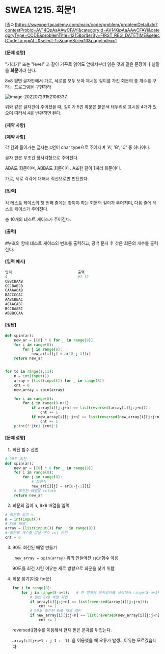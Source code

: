 # SWEA 1215. 회문1

[출처]https://swexpertacademy.com/main/code/problem/problemDetail.do?contestProbId=AV14QpAaAAwCFAYi&categoryId=AV14QpAaAAwCFAYi&categoryType=CODE&problemTitle=1215&orderBy=FIRST_REG_DATETIME&selectCodeLang=ALL&select-1=&pageSize=10&pageIndex=1



#### [문제 설명]

"기러기" 또는 "level" 과 같이 거꾸로 읽어도 앞에서부터 읽은 것과 같은 문장이나 낱말을 **회문**이라 한다.

 8x8 평면 글자판에서 가로, 세로를 모두 보아 제시된 길이를 가진 회문의 총 개수를 구하는 프로그램을 구현하라

![image-20220729152108337](C:\Users\chaom\AppData\Roaming\Typora\typora-user-images\image-20220729152108337.png)

위와 같은 글자판이 주어졌을 때, 길이가 5인 회문은 붉은색 테두리로 표시된 4개가 있으며 따라서 4를 반환하면 된다.



#### [제약 사항]

**[제약 사항]**

각 칸의 들어가는 글자는 c언어 char type으로 주어지며 'A', 'B', 'C' 중 하나이다.

글자 판은 무조건 정사각형으로 주어진다.

ABA도 회문이며, ABBA도 회문이다. A또한 길이 1짜리 회문이다.

가로, 세로 각각에 대해서 직선으로만 판단한다.



#### [입력]

각 테스트 케이스의 첫 번째 줄에는 찾아야 하는 회문의 길이가 주어지며, 다음 줄에 테스트 케이스가 주어진다.

총 10개의 테스트 케이스가 주어진다.



#### [출력]

\#부호와 함께 테스트 케이스의 번호를 출력하고, 공백 문자 후 찾은 회문의 개수를 출력한다.



#### [입력 예시]

```python
입력								출력
4								 #1 12
CBBCBAAB
CCCBABCB
CAAAACAB
BACCCCAC
AABCBBAC
ACAACABC
BCCBAABC
ABBBCCAA
```



#### [정답]

```python
def spin(ar):
    new_ar = [[0] * 8 for _ in range(8)]
    for i in range(8):
        for j in range(8):
            new_ar[i][j] = ar[8-j-1][i]
    return new_ar


for tc in range(1,11):
    n = int(input())
    array = [list(input()) for _ in range(8)]
    cnt = 0
    new_array = spin(array)

    for i in range(8):
        for j in range(8-n+1):
            if array[i][j:j+n] == list(reversed(array[i][j:j+n])):
                cnt += 1
            if new_array[i][j:j+n] == list(reversed(new_array[i][j:j+n])):
                cnt += 1
    print(f'{tc} {cnt}')
```



#### [문제 설명]

1. 회전 함수 선언

```python
# 90도 회전
def spin(ar):
    new_ar = [[0] * 8 for _ in range(8)]
    for i in range(8):
        for j in range(8):
            # 회전식 
            new_ar[i][j] = ar[8-j-1][i]
    # 회전된 배열을 return
    return new_ar
```

2. 회문의 길이 n, 8x8 배열을 입력

```python
# 회문의 길이 n
n = int(input())
# 8x8 배열
array = [list(input()) for _ in range(8)]
# 회문의 개수를 받을 변수 cnt 선언
cnt = 0
```

3. 90도 회전된 배열 만들기

   ` new_array = spin(array)`  위의 만들어진 `spin`함수 이용

   90도를 회전 시킨 이유는 세로 방향으로 회문을 찾기 위함

4. 회문 찾기(이중 for문)

   ```python
   for i in range(8):
       for j in range(8-n+1):	# 한 행에서 문자길이를 생각해서 range(8-n+1)만큼 반복
           # 일반 8x8 배열 확인
           if array[i][j:j+n] == list(reversed(array[i][j:j+n])):
               cnt += 1
           # 90도 회전된 8x8 배열 확인
           if new_array[i][j:j+n] == list(reversed(new_array[i][j:j+n])):
               cnt += 1
   ```

   reversed()함수를 이용해서 현재 받은 문자를 뒤집는다.

   `array[i][j+n+1 : j-1 : -1] `을 이용했을 때 오류가 발생.. 이유는 모르겠습니다